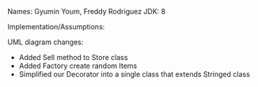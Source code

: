 Names: Gyumin Youm, Freddy Rodriguez
JDK: 8

Implementation/Assumptions:

UML diagram changes:
- Added Sell method to Store class
- Added Factory create random Items
- Simplified our Decorator into a single class that extends Stringed class
